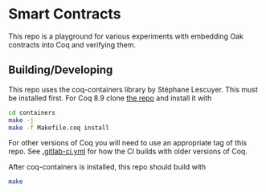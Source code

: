 # Smart Contracts
This repo is a playground for various experiments with embedding Oak contracts
into Coq and verifying them.

## Building/Developing
This repo uses the coq-containers library by Stéphane Lescuyer. This must be
installed first. For Coq 8.9 clone [the repo](https://github.com/coq-contribs/containers)
and install it with

```bash
cd containers
make -j
make -f Makefile.coq install
```

For other versions of Coq you will need to use an appropriate tag of this repo.
See [.gitlab-ci.yml](.gitlab-ci.yml) for how the CI builds with older versions
of Coq.

After coq-containers is installed, this repo should build with
```bash
make
```
